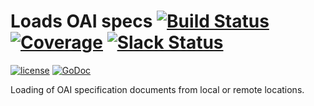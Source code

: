 # Loads OAI specs  [![Build Status](https://ci.vmware.run/api/badges/go-openapi/loads/status.svg)](https://ci.vmware.run/go-openapi/loads) [![Coverage](https://coverage.vmware.run/badges/go-openapi/loads/coverage.svg)](https://coverage.vmware.run/go-openapi/loads) [![Slack Status](https://slackin.goswagger.io/badge.svg)](https://slackin.goswagger.io)

[![license](http://img.shields.io/badge/license-Apache%20v2-orange.svg)](https://raw.githubusercontent.com/go-openapi/loads/master/LICENSE) [![GoDoc](https://godoc.org/github.com/go-openapi/loads?status.svg)](http://godoc.org/github.com/go-openapi/loads)

Loading of OAI specification documents from local or remote locations.
